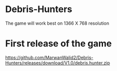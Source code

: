 # Debris-Hunters
The game will work best on 1366 X 768 resolution


# First release of the game
https://github.com/MarwanWalid2/Debris-Hunters/releases/download/V1.0/debris.hunter.zip
